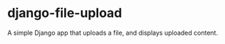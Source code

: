 django-file-upload
==================

A simple Django app that uploads a file, and displays uploaded content.


